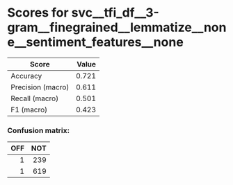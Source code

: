 # Scores for svc__tfi_df__3-gram__finegrained__lemmatize__none__sentiment_features__none
|      Score      |Value|
|-----------------|----:|
|Accuracy         |0.721|
|Precision (macro)|0.611|
|Recall (macro)   |0.501|
|F1 (macro)       |0.423|

### Confusion matrix:
|OFF|NOT|
|--:|--:|
|  1|239|
|  1|619|
